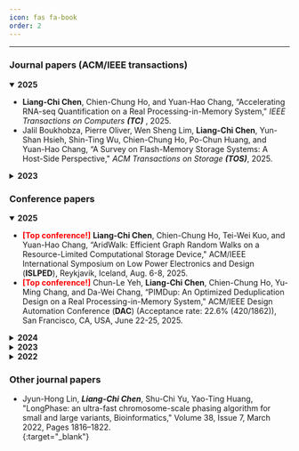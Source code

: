 ```yaml
---
icon: fas fa-book
order: 2
---
```



***

### Journal papers (ACM/IEEE transactions)
<details open>
  <summary><strong>2025</strong></summary>
  <ul>
    <li><b>Liang-Chi Chen</b>, Chien-Chung Ho, and Yuan-Hao Chang, “Accelerating RNA-seq Quantification on a Real Processing-in-Memory System," <i>IEEE Transactions on Computers <b>(TC)</b> </i>, 2025. 
        <a href="https://ieeexplore.ieee.org/abstract/document/10955404" target="_blank"><i class="fa-solid fa-file-pdf fa-xl" style="color: #d32727;"></i></a>
    </li>
    <li>Jalil Boukhobza, Pierre Oliver, Wen Sheng Lim, <b>Liang-Chi Chen</b>, Yun-Shan Hsieh, Shin-Ting Wu, Chien-Chung Ho, Po-Chun Huang, and Yuan-Hao Chang, “A Survey on Flash-Memory Storage Systems: A Host-Side Perspective," <i>ACM Transactions on Storage <b>(TOS)</b></i>, 2025.
      <a href="https://dl.acm.org/doi/abs/10.1145/3723167" target="_blank"><i class="fa-solid fa-file-pdf fa-xl" style="color: #d32727;"></i></a>
    </li>
  </ul>
</details>

<details>
  <summary><strong>2023</strong></summary>
  <ul>
    <li>Shin-Ting Wu, <b>Liang-Chi Chen</b>, Po-Chun Huang, Yuan-Hao Chang, Chien-Chung Ho, and Wei-Kuan Shih, "WARM-tree: Making Quadtrees Write-efficient and Space-economic on Persistent Memories," <i>ACM Transactions on Embedded Computing Systems <b>(TECS)</b></i>, Vol. 22, No. 5s, Oct. 2023, 26 pages.
      <a href="https://doi.org/10.1145/3608033" target="_blank"><i class="fa-solid fa-file-pdf fa-xl" style="color: #d32727;"></i></a>
    </li>
    <li>Wei-Chen Wang, Chien-Chung Ho, Yung-Chun Li, <b>Liang-Chi Chen</b>, Yu-Ming Chang, "Reaping Both Latency and Reliability Benefits With Elaborate Sanitization Design for 3D TLC NAND Flash," <i>IEEE Transactions on Computers <b>(TC)</b></i>, 2023.
      <a href="https://ieeexplore.ieee.org/document/10113786/" target="_blank"><i class="fa-solid fa-file-pdf fa-xl" style="color: #d32727;"></i></a>
    </li>
  </ul>
</details>


### Conference papers
<details open>
  <summary><strong>2025</strong></summary>
  <ul>
    <li><b><font color="#f00">[Top conference!]</font></b> <b>Liang-Chi Chen</b>, Chien-Chung Ho, Tei-Wei Kuo, and Yuan-Hao Chang, “AridWalk: Efficient Graph Random Walks on a Resource-Limited Computational Storage Device," ACM/IEEE International Symposium on Low Power Electronics and Design (<b>ISLPED</b>), Reykjavik, Iceland, Aug. 6-8, 2025.</li>
    <li><b><font color="#f00">[Top conference!]</font></b> Chun-Le Yeh, <b>Liang-Chi Chen</b>, Chien-Chung Ho, Yu-Ming Chang, and Da-Wei Chang, “PIMDup: An Optimized Deduplication Design on a Real Processing-in-Memory System," ACM/IEEE Design Automation Conference (<b>DAC</b>) (Acceptance rate: 22.6% (420/1862)), San Francisco, CA, USA, June 22-25, 2025.</li>
  </ul>
</details>

<details>
  <summary><strong>2024</strong></summary>
  <ul>
    <li><b>Liang-Chi Chen</b>, Kun-Chi Chiang, Chien-Chung Ho, Yu-Ming Chang, Chin-Chiang Pan, and Yuan-Hao Chang, “LifeSqueezer: Increase the Tolerability of Weak Pages for Lifetime Improvement on TLC-based SSDs with the Off-the-shelf ECC," ACM International Conference on Research in Adaptive and Convergent Systems (RACS), Pompei, Italy, Nov. 5-8, 2024.
      <a href="#"><i class="fa-solid fa-file-pdf fa-xl" style="color: #d32727;"></i></a>
      <a href="https://drive.google.com/file/d/1_0BeCuYjl1HhHdIRkAOeLEKhQp7Ln9ek/view?usp=sharing" target="_blank"><i class="fa-solid fa-file-powerpoint fa-xl" style="color: #e47207;"></i></a>
    </li>
  </ul>
</details>

<details>
  <summary><strong>2023</strong></summary>
  <ul>
    <li><b><font color="#f00">[Top conference!]</font></b> Shin-Ting Wu, <b>Liang-Chi Chen</b>, Po-Chun Huang, Yuan-Hao Chang, Chien-Chung Ho, and Wei-Kuan Shih, “WARM-tree: Making Quadtrees Write-efficient and Space-economic on Persistent Memories," ACM/IEEE International Conference on Hardware/Software Codesign and System Synthesis <b>(CODES+ISSS)</b>, Germany, Sep. 17-22, 2023. (Journal Track, Integrated with ACM TECS) 
      <a href="https://doi.org/10.1145/3608033" target="_blank"><i class="fa-solid fa-file-pdf fa-xl" style="color: #d32727;"></i></a>
    </li>
    <li><b><font color="#f00">[Top conference!]</font></b> <b>Liang-Chi Chen</b>, Chien-Chung Ho, Yuan-Hao Chang, "UpPipe: A Novel Pipeline Management on In-Memory Processors for RNA-seq Quantification," The 60th ACM/IEEE Design Automation Conference <b>(DAC)</b>, San Francisco, CA, USA, July 9-13, 2023.
      <a href="http://ieeexplore.ieee.org/abstract/document/10247915/" target="_blank"><i class="fa-solid fa-file-pdf fa-xl" style="color: #d32727;"></i></a>
      <a href="https://drive.google.com/file/d/1XaUErirVkLod5UZwsReGUwLDN2Af026Q/view?usp=drive_link" target="_blank"><i class="fa-solid fa-file-powerpoint fa-xl" style="color: #e47207;"></i></a>
      <a href="https://drive.google.com/file/d/1OGtMobOE1xZWm_qes1gTFDT9nAnk1r31/view?usp=drive_link" target="_blank"><i class="fa-solid fa-file-image fa-xl" style="color: #154dac;"></i></a>
      <a href="https://github.com/chi-0828/UpPipe" target="_blank"><i class="fa-brands fa-github fa-xl" style="color: #131415;"></i></a>
    </li>
    <li><b>Liang-Chi Chen</b>, Shu-Qi Yu, Chien-Chung Ho, Wei-Chen Wang, Yung-Chun Li, "Efficient Sanitization Design for LSM-based Key-Value Store over 3D MLC NAND Flash," In Proceedings of the 38th ACM/SIGAPP Symposium on Applied Computing (SAC '23), Association for Computing Machinery, New York, NY, USA, 72–75. https://doi.org/10.1145/3555776.3577780
      <a href="https://dl.acm.org/doi/abs/10.1145/3555776.3577780" target="_blank"><i class="fa-solid fa-file-pdf fa-xl" style="color: #d32727;"></i></a>
      <a href="https://drive.google.com/file/d/19bH_Trm85HtkHarAajefpxZoKSd5CQV3/view?usp=drive_link" target="_blank"><i class="fa-solid fa-file-powerpoint fa-xl" style="color: #e47207;"></i></a>
      <a href="https://drive.google.com/file/d/1rnKlQvyG6Q5AiBKUgZVQMs12DnCjlJQO/view?usp=drive_link" target="_blank"><i class="fa-solid fa-file-image fa-xl" style="color: #154dac;"></i></a>
    </li>
  </ul>
</details>

<details>
  <summary><strong>2022</strong></summary>
  <ul>
    <li><b>Liang-Chi Chen</b>, Shu-Qi Yu, Chien-Chung Ho, Yuan-Hao Chang, Da-Wei Chang, Wei-Chen Wang, Yu-Ming, "RNA-seq Quantification on Processing in memory Architecture: Observation and Characterization," 2022 IEEE 11th Non-Volatile Memory Systems and Applications Symposium (NVMSA), Taipei, Taiwan, 2022, pp. 26-32, doi: 10.1109/NVMSA56066.2022.00014.
      <a href="https://ieeexplore.ieee.org/abstract/document/9898625/" target="_blank"><i class="fa-solid fa-file-pdf fa-xl" style="color: #d32727;"></i></a>
      <a href="https://drive.google.com/file/d/1BBApsF9JVOiIAwc3cDyd31qJUWnrnZls/view?usp=drive_link" target="_blank"><i class="fa-solid fa-file-powerpoint fa-xl" style="color: #e47207;"></i></a>
      <a href="https://github.com/chi-0828/RNA-Abundance-Quantification-on-UPMEM" target="_blank"><i class="fa-brands fa-github fa-xl" style="color: #131415;"></i></a>
    </li>
  </ul>
</details>


### Other journal papers
- Jyun-Hong Lin, ***Liang-Chi Chen***, Shu-Chi Yu, Yao-Ting Huang, "LongPhase: an ultra-fast chromosome-scale phasing algorithm for small and large variants, Bioinformatics," Volume 38, Issue 7, March 2022, Pages 1816–1822.   
[<i class="fa-solid fa-file-pdf fa-xl" style="color: #d32727;"></i>](https://doi.org/10.1093/bioinformatics/btac058){:target="_blank"}&nbsp;
